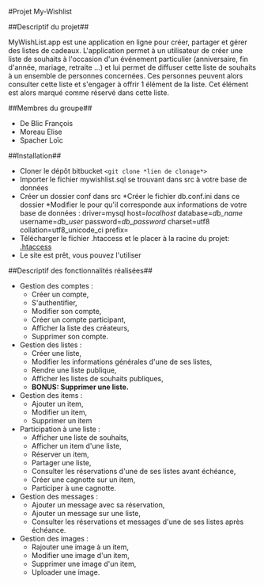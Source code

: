 #Projet My-Wishlist

##Descriptif du projet##

MyWishList.app est une application en ligne pour créer, partager et gérer des listes de cadeaux.
L'application permet à un utilisateur de créer une liste de souhaits à l'occasion d'un événement
particulier (anniversaire, fin d'année, mariage, retraite …) et lui permet de diffuser cette liste de
souhaits à un ensemble de personnes concernées. Ces personnes peuvent alors consulter cette liste
et s'engager à offrir 1 élément de la liste. Cet élément est alors marqué comme réservé dans cette
liste.

##Membres du groupe##
* De Blic François
* Moreau Elise
* Spacher Loïc

##Installation##
* Cloner le dépôt bitbucket
`<git clone *lien de clonage*>` 
* Importer le fichier mywishlist.sql se trouvant dans src à votre base de données
* Créer un dossier conf dans src
    *Créer le fichier db.conf.ini dans ce dossier
    *Modifier le pour qu'il corresponde aux informations de votre base de données :
	driver=mysql
	host=*localhost*
	database=*db_name*
	username=*db_user*
	password=*db_password*
	charset=utf8
	collation=utf8_unicode_ci
	prefix=
* Télécharger le fichier .htaccess et le placer à la racine du projet:
[.htaccess](https://drive.google.com/file/d/1FyX5qk8CnRWy90kXeUxuqFNHbE_b_SUI/view?usp=sharing)
* Le site est prêt, vous pouvez l'utiliser
	
##Descriptif des fonctionnalités réalisées##
* Gestion des comptes :
    * Créer un compte,
    * S'authentifier,
    * Modifier son compte,
    * Créer un compte participant,
    * Afficher la liste des créateurs,
    * Supprimer son compte.
* Gestion des listes :
    * Créer une liste,
    * Modifier les informations générales d'une de ses listes,
    * Rendre une liste publique,
    * Afficher les listes de souhaits publiques,
    * **BONUS: Supprimer une liste.**
* Gestion des items :
    * Ajouter un item,
    * Modifier un item,
    * Supprimer un item
* Participation à une liste :
    * Afficher une liste de souhaits,
    * Afficher un item d'une liste,
    * Réserver un item,
    * Partager une liste,
    * Consulter les réservations d'une de ses listes avant échéance,
    * Créer une cagnotte sur un item,
    * Participer à une cagnotte.
* Gestion des messages :
    * Ajouter un message avec sa réservation,
    * Ajouter un message sur une liste,
    * Consulter les réservations et messages d'une de ses listes après échéance.
* Gestion des images : 
    * Rajouter une image à un item,
    * Modifier une image d'un item,
    * Supprimer une image d'un item,
    * Uploader une image.

 


